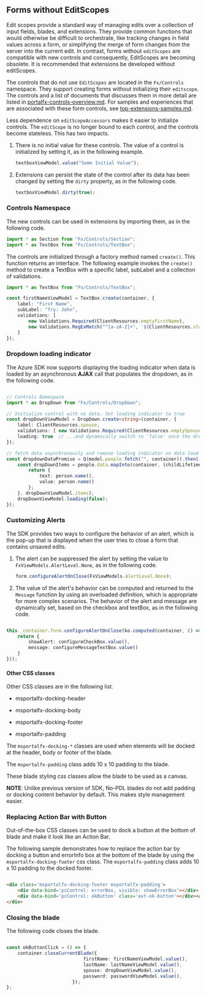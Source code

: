 
<a name="forms-without-editscopes"></a>
## Forms without EditScopes

<!-- TODO:  Determine a better term than "editscopeless. -->

Edit scopes provide a standard way of managing edits over a collection of input fields, blades, and extensions. They provide common functions that would otherwise be difficult to orchestrate, like tracking changes in field values across a form, or simplifying the merge of form changes from the server into the current edit.  In contrast, forms without `editScopes` are compatible with new controls and consequently, EditScopes are becoming obsolete. It is recommended that extensions be developed without editScopes.

<!-- TODO: Determine whether controls like OptionsGroup, that are not located in Fx/Controls, are considered part of the EditScopeless pattern.   -->

The controls that do not use `EditScopes` are located in the `Fx/Controls` namespace. They support creating forms without initializing their `editscope`. The controls and a list of documents that discusses them in more detail are listed in  [portalfx-controls-overview.md](portalfx-controls-overview.md).  For samples and experiences that are associated with these form controls, see [top-extensions-samples.md](top-extensions-samples.md).

 Less dependence on `editScopeAccessors` makes it easier to initialize controls. The  `editScope` is no longer bound to each control, and the controls become stateless. This has two impacts.

1. There is no initial value for these controls.  The value of a control is initialized by setting it, as in the following example.

    ```ts
    textboxViewModel.value("Some Initial Value");
    ```  

1. Extensions can persist the state of the control after its data has been changed by setting the `dirty` property, as in the following code.

    ```ts
    textboxViewModel.dirty(true);
    ```  

 ### Controls Namespace

The new controls can be used in extensions by importing them, as in the following code.

```ts
import * as Section from "Fx/Controls/Section";
import * as TextBox from "Fx/Controls/TextBox";
``` 

The controls are initialized through a factory method named `create()`. This function returns an interface. The following example invokes the `create()` method to create a TextBox with a specific label, subLabel and a collection of validations.

```ts
import * as TextBox from "Fx/Controls/TextBox";

const firstNameViewModel = TextBox.create(container, {
    label: "First Name",
    subLabel: "Try: John",
    validations: [
        new Validations.Required(ClientResources.emptyFirstName),
        new Validations.RegExMatch("^[a-zA-Z]+", `${ClientResources.startsWithLetterValidationMessage} <a href="https://www.bing.com/search?q=Personal+names+around+the+world" target="_blank">${ClientResources.clickForMoreInfo}</a>`)
    ]
});
```

<a name="forms-without-editscopes-dropdown-loading-indicator"></a>
### Dropdown loading indicator

The Azure SDK now supports displaying the loading indicator when data is loaded by an asynchronous **AJAX** call that populates the dropdown, as in the  following code.

```ts

// Controls Namespace
import * as DropDown from "Fx/Controls/DropDown";

// Initialize control with no data. Set loading indicator to true
const dropDownViewModel = DropDown.create<string>(container, {
    label: ClientResources.spouse,
    validations: [ new Validations.Required(ClientResources.emptySpouse) ],
    loading: true  // ...and dynamically switch to 'false' once the dropdown items are loaded.
});

// fetch data asynchronously and remove loading indicator on data load
const dropdownDataPromise = Q(model.people.fetch("", container)).then((people) => {
    const dropDownItems = people.data.mapInto(container, (childLifetime: MsPortalFx.Base.LifetimeManager, person: SamplesExtension.DataModels.Person) => {
        return {
            text: person.name(),
            value: person.name()
        };
    }, dropDownViewModel.items);
    dropDownViewModel.loading(false);
});
```

<a name="forms-without-editscopes-customizing-alerts"></a>
### Customizing Alerts

The SDK provides two ways to configure the behavior of an alert, which is the pop-up that is displayed when the  user tries to close a form that contains unsaved edits. 


1. The alert can be suppressed the alert by setting the value to `FxViewModels.AlertLevel.None`, as in the following code.

    ```ts
    form.configureAlertOnClose(FxViewModels.AlertLevel.None);
    ```

1. The value of the alert's behavior can be computed and returned to the `Message` function by using an overloaded definition, which is appropriate for more complex scenarios. The behavior of the alert and message are dynamically set, based on the checkbox and textBox, as in the following code.

```ts

this._container.form.configureAlertOnClose(ko.computed(container, () => {
    return {
        showAlert: configureCheckBox.value(),
        message: configureMessageTextBox.value()
    }
}));

```

<a name="forms-without-editscopes-customizing-alerts-other-css-classes"></a>
#### Other CSS classes

Other CSS classes are in the following list.

* msportalfx-docking-header

* msportalfx-docking-body

* msportalfx-docking-footer

* msportalfx-padding

 The `msportalfx-docking-*` classes are used when elements will be docked at the header, body or footer of the blade. 

<!-- TODO: Determine whether 10 x 10 is px or some other unit of measurement. -->
The `msportalfx-padding` class adds 10 x 10 padding to the blade.

These blade styling css classes allow the blade to be used as a canvas.

**NOTE**: Unlike previous version of SDK, No-PDL blades do not add padding or docking content behavior by default. This  makes style management easier.

<a name="forms-without-editscopes-replacing-action-bar-with-button"></a>
### Replacing Action Bar with Button

Out-of-the-box CSS classes can be used to dock a button at the bottom of blade and make it look like an Action Bar.

The following sample demonstrates how to replace the action bar by docking a button and errorInfo box at the bottom of the blade by using the `msportalfx-docking-footer` css class. The `msportalfx-padding` class  adds 10 x 10 padding to the docked footer.

```html

<div class='msportalfx-docking-footer msportalfx-padding'>
    <div data-bind='pcControl: errorBox, visible: showErrorBox'></div>
    <div data-bind='pcControl: okButton' class='ext-ok-button'></div><a>Link</a>
</div>

```

<a name="forms-without-editscopes-closing-the-blade"></a>
### Closing the blade

The following code closes the blade.

```ts

const okButtonClick = () => {
    container.closeCurrentBlade({
                            firstName: firstNameViewModel.value(),
                            lastName: lastNameViewModel.value(),
                            spouse: dropDownViewModel.value(),
                            password: passwordViewModel.value(),
                        });
};
```